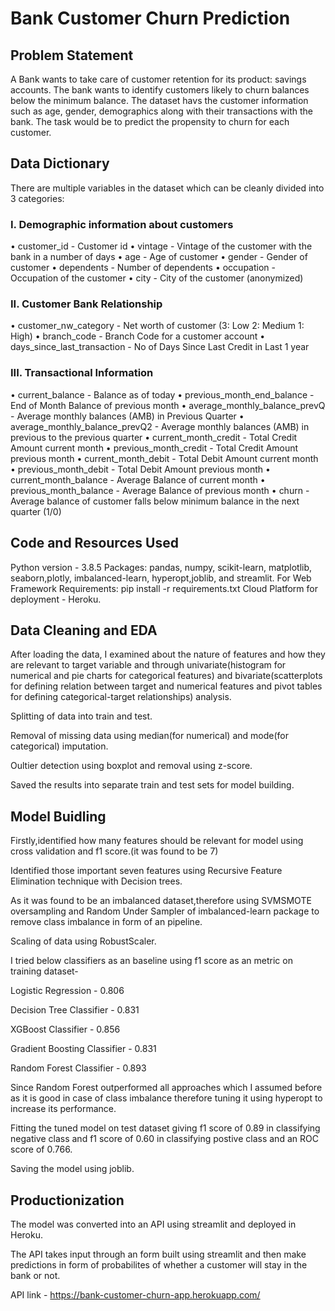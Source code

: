 # Bank Customer Churn Prediction

## Problem Statement

A Bank wants to take care of customer retention for its product: savings accounts. The bank wants to identify customers likely to churn balances below the minimum balance. The dataset havs the customer information such as age, gender, demographics along with their transactions with the bank.
The task would be to predict the propensity to churn for each customer.

## Data Dictionary

There are multiple variables in the dataset which can be cleanly divided into 3 categories:

### I. Demographic information about customers

•	customer_id - Customer id 
•	vintage - Vintage of the customer with the bank in a number of days 
•	age - Age of customer 
•	gender - Gender of customer 
•	dependents - Number of dependents 
•	occupation - Occupation of the customer 
•	city - City of the customer (anonymized) 

### II. Customer Bank Relationship

•	customer_nw_category - Net worth of customer (3: Low 2: Medium 1: High) 
•	branch_code - Branch Code for a customer account 
•	days_since_last_transaction - No of Days Since Last Credit in Last 1 year 

### III. Transactional Information

•	current_balance - Balance as of today 
•	previous_month_end_balance - End of Month Balance of previous month 
•	average_monthly_balance_prevQ - Average monthly balances (AMB) in Previous Quarter 
•	average_monthly_balance_prevQ2 - Average monthly balances (AMB) in previous to the previous quarter 
•	current_month_credit - Total Credit Amount current month 
•	previous_month_credit - Total Credit Amount previous month 
•	current_month_debit - Total Debit Amount current month 
•	previous_month_debit - Total Debit Amount previous month 
•	current_month_balance - Average Balance of current month 
•	previous_month_balance - Average Balance of previous month 
•	churn - Average balance of customer falls below minimum balance in the next quarter (1/0)

## Code and Resources Used

Python version - 3.8.5
Packages: pandas, numpy, scikit-learn, matplotlib, seaborn,plotly, imbalanced-learn, hyperopt,joblib, and streamlit.
For Web Framework Requirements: pip install -r requirements.txt
Cloud Platform for deployment - Heroku.

## Data Cleaning and EDA

After loading the data, I examined about the nature of features and how they are relevant to target variable and through univariate(histogram for numerical and pie charts for categorical features) and bivariate(scatterplots for defining relation between target and numerical features and pivot tables for defining categorical-target relationships) analysis.

Splitting of data into train and test.

Removal of missing data using median(for numerical) and mode(for categorical) imputation.

Oultier detection using boxplot and removal using z-score.

Saved the results into separate train and test sets for model building.

## Model Buidling

Firstly,identified how many features should be relevant for model using cross validation and f1 score.(it was found to be 7)

Identified those important seven features using Recursive Feature Elimination technique with Decision trees.

As it was found to be an imbalanced dataset,therefore using SVMSMOTE oversampling and Random Under Sampler of imbalanced-learn package to remove class imbalance in form of an pipeline.

Scaling of data using RobustScaler.

I tried below classifiers as an baseline using f1 score as an metric on training dataset-

Logistic Regression - 0.806 

Decision Tree Classifier - 0.831

XGBoost Classifier - 0.856

Gradient Boosting Classifier - 0.831 

Random Forest Classifier -  0.893

Since Random Forest outperformed all approaches which I assumed before as it is good in case of class imbalance therefore tuning it using hyperopt to increase its performance.

Fitting the tuned model on test dataset giving f1 score of 0.89 in classifying negative class and f1 score of 0.60 in classifying postive class and an ROC score of 0.766.

Saving the model using joblib.

## Productionization

The model was converted into an API using streamlit and deployed in Heroku.

The API takes input through an form built using streamlit and then make predictions in form of probabilites of whether a customer will stay in the bank or not.

API link - https://bank-customer-churn-app.herokuapp.com/






 
